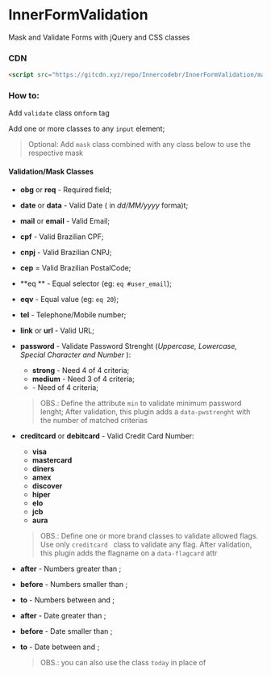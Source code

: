 # InnerFormValidation
Mask and Validate Forms with jQuery and CSS classes



### CDN

```html
<script src="https://gitcdn.xyz/repo/Innercodebr/InnerFormValidation/master/InnerFormValidation.js"></script>
```



### How to:



Add  `validate` class on`form` tag

Add one or more classes to any `input` element;

> Optional: Add `mask` class combined with any class below to use the respective mask

#### Validation/Mask Classes

- **obg** or **req** - Required field;

- **date** or **data** - Valid Date  ( in *dd/MM/yyyy* forma)t;

- **mail** or **email** - Valid Email;

- **cpf** - Valid  Brazilian CPF;

- **cnpj** - Valid Brazilian CNPJ;

- **cep** = Valid  Brazilian PostalCode;

- **eq ** <selector> - Equal selector (eg: `eq #user_email`);

-  **eqv** <value> - Equal value (eg: `eq 20`);

-  **tel** - Telephone/Mobile number;

-  **link** or **url** - Valid URL;

- **password** - Validate Password Strenght (*Uppercase, Lowercase, Special Character and Number* ):

  - **strong** - Need 4 of 4 criteria;
  - **medium** - Need 3 of 4 criteria;
  - <numericvalue> - Need <numericavalue> of 4 criteria;

  > OBS.: Define the attribute `min` to validate minimum password lenght; After validation, this plugin adds a `data-pwstrenght` with the number of matched criterias

- **creditcard** or **debitcard** - Valid Credit Card Number:

  - **visa** 
  - **mastercard**
  - **diners**
  - **amex**
  - **discover**
  - **hiper**
  - **elo**
  - **jcb**
  - **aura**
  
  > OBS.: Define one or more brand classes to validate allowed flags. Use only  `creditcard ` class to validate any flag. After validation, this plugin adds the flagname on a `data-flagcard` attr
  
- **after** <numericvalue> - Numbers greater than <numericvalue>;

- **before** <numericvalue> - Numbers smaller than <numericvalue>;

- <numericvalue1> **to** <numericvalue2> - Numbers between <numericvalue1> and <numericvalue2>;

- **after** <date> - Date greater than <date>;

- **before** <date> - Date smaller than <date>;

- <date1> **to** <date2> - Date between <date1> and <date2>;

  > OBS.: you can also use the class `today` in place of <date>